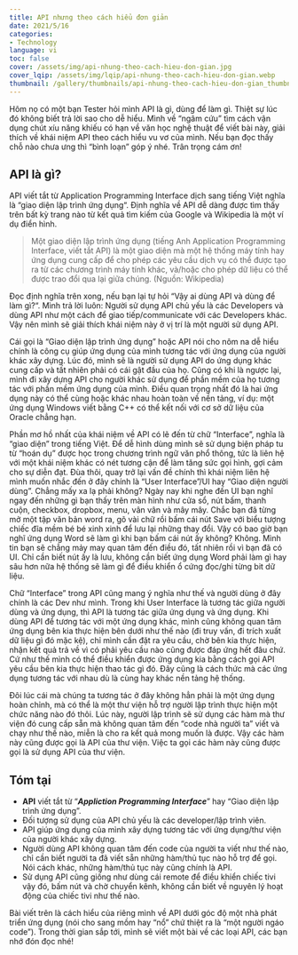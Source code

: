 ```yaml
---
title: API nhưng theo cách hiểu đơn giản
date: 2021/5/16
categories:
- Technology
language: vi
toc: false
cover: /assets/img/api-nhung-theo-cach-hieu-don-gian.jpg
cover_lqip: /assets/img/lqip/api-nhung-theo-cach-hieu-don-gian.webp
thumbnail: /gallery/thumbnails/api-nhung-theo-cach-hieu-don-gian_thumbnail.jpg
---
```

Hôm nọ có một bạn Tester hỏi mình API là gì, dùng để làm gì. Thiệt sự lúc đó không biết trả lời sao cho dễ hiểu. Mình về “ngâm cứu” tìm cách vận dụng chút xíu năng khiếu có hạn về văn học nghệ thuật để viết bài này, giải thích về khái niệm API theo cách hiểu vu vơ của mình. Nếu bạn đọc thấy chỗ nào chưa ưng thì “bình loạn” góp ý nhé. Trân trọng cám ơn!

<!-- more -->
## API là gì?
API viết tắt từ Application Programming Interface dịch sang tiếng Việt nghĩa là “giao diện lập trình ứng dụng“. Định nghĩa về API dễ dàng được tìm thấy trên bất kỳ trang nào từ kết quả tìm kiếm của Google và Wikipedia là một ví dụ điển hình.

> Một giao diện lập trình ứng dụng (tiếng Anh Application Programming Interface, viết tắt API) là một giao diện mà một hệ thống máy tính hay ứng dụng cung cấp để cho phép các yêu cầu dịch vụ có thể được tạo ra từ các chương trình máy tính khác, và/hoặc cho phép dữ liệu có thể được trao đổi qua lại giữa chúng. (Nguồn: Wikipedia)

Đọc định nghĩa trên xong, nếu bạn lại tự hỏi “Vậy ai dùng API và dùng để làm gì?“. Mình trả lời luôn: Người sử dụng API chủ yếu là các Developers và dùng API như một cách để giao tiếp/communicate với các Developers khác. Vậy nên mình sẽ giải thích khái niệm này ở vị trí là một người sử dụng API.

Cái gọi là “Giao diện lập trình ứng dụng” hoặc API nói cho nôm na dễ hiểu chính là công cụ giúp ứng dụng của mình tương tác với ứng dụng của người khác xây dựng. Lúc đó, mình sẽ là người sử dụng API do ứng dụng khác cung cấp và tất nhiên phải có cái gật đầu của họ. Cũng có khi là ngược lại, mình đi xây dựng API cho người khác sử dụng để phần mềm của họ tương tác với phần mềm ứng dụng của mình. Điều quan trọng nhất đó là hai ứng dụng này có thể cùng hoặc khác nhau hoàn toàn về nền tảng, ví dụ: một ứng dụng Windows viết bằng C++ có thể kết nối với cơ sở dữ liệu của Oracle chẳng hạn.

Phần mơ hồ nhất của khái niệm về API có lẽ đến từ chữ “Interface”, nghĩa là “giao diện” trong tiếng Việt. Để dễ hình dùng mình sẽ sử dụng biện pháp tu từ “hoán dụ” được học trong chương trình ngữ văn phổ thông, tức là liên hệ với một khái niệm khác có nét tương cận để làm tăng sức gọi hình, gợi cảm cho sự diễn đạt. Đùa thôi, quay trở lại vấn đề chính thì khái niệm liên hệ mình muốn nhắc đến ở đây chính là “User Interface”/UI hay “Giao diện người dùng”. Chẳng mấy xa lạ phải không? Ngày nay khi nghe đến UI bạn nghĩ ngay đến những gì bạn thấy trên màn hình như cửa sổ, nút bấm, thanh cuộn, checkbox, dropbox, menu, vân vân và mây mây. Chắc bạn đã từng mở một tập văn bản word ra, gõ vài chữ rồi bấm cái nút Save với biểu tượng chiếc đĩa mềm bé bé xinh xinh để lưu lại những thay đổi. Vậy có bao giờ bạn nghĩ ứng dụng Word sẽ làm gì khi bạn bấm cái nút ấy không? Không. Mình tin bạn sẽ chẳng mảy may quan tâm đến điều đó, tất nhiên rồi vì bạn đã có UI. Chỉ cần biết nút ấy là lưu, không cần biết ứng dụng Word phải làm gì hay sâu hơn nữa hệ thống sẽ làm gì để điều khiển ổ cứng đọc/ghi từng bit dữ liệu.

Chữ “Interface” trong API cũng mang ý nghĩa như thế và người dùng ở đây chính là các Dev như mình. Trong khi User Interface là tương tác giữa người dùng và ứng dụng, thì API là tương tác giữa ứng dụng và ứng dụng. Khi dùng API để tương tác với một ứng dụng khác, mình cũng không quan tâm ứng dụng bên kia thực hiện bên dưới như thế nào (đi truy vấn, đi trích xuất dữ liệu gì đó mặc kệ), chỉ mình cần đặt ra yêu cầu, chờ bên kia thực hiện, nhận kết quả trả về vì có phải yêu cầu nào cũng được đáp ứng hết đâu chứ. Cứ như thế mình có thể điều khiển được ứng dụng kia bằng cách gọi API yêu cầu bên kia thực hiện thao tác gì đó. Đây cũng là cách thức mà các ứng dụng tương tác với nhau dù là cùng hay khác nền tảng hệ thống.

Đôi lúc cái mà chúng ta tương tác ở đây không hẳn phải là một ứng dụng hoàn chỉnh, mà có thể là một thư viện hỗ trợ người lập trình thực hiện một chức năng nào đó thôi. Lúc này, người lập trình sẽ sử dụng các hàm mà thư viện đó cung cấp sẵn mà không quan tâm đến “code nhà người ta” viết và chạy như thế nào, miễn là cho ra kết quả mong muốn là được. Vậy các hàm này cũng được gọi là API của thư viện. Việc ta gọi các hàm này cũng được gọi là sử dụng API của thư viện.

## Tóm tại
- **API** viết tắt từ “***Appliction Programming Interface***” hay “Giao diện lập trình ứng dụng”.
- Đối tượng sử dụng của API chủ yếu là các developer/lập trình viên.
- API giúp ứng dụng của mình xây dựng tương tác với ứng dụng/thư viện của người khác xây dựng.
- Người dùng API không quan tâm đến code của người ta viết như thế nào, chỉ cần biết người ta đã viết sẵn những hàm/thủ tục nào hỗ trợ để gọi. Nói cách khác, những hàm/thủ tục này cũng chính là API.
- Sử dụng API cũng giống như dùng cái remote để điều khiển chiếc tivi vậy đó, bấm nút và chờ chuyển kênh, không cần biết về nguyên lý hoạt động của chiếc tivi như thế nào. 

Bài viết trên là cách hiểu của riêng mình về API dưới góc độ một nhà phát triển ứng dụng (nói cho sang mồm hay “nổ” chứ thiệt ra là “một người ngáo code”). Trong thời gian sắp tới, mình sẽ viết một bài về các loại API, các bạn nhớ đón đọc nhé!
